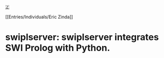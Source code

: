 [🇿](zotero://select/library/items/FZNPBKIY)

[[Entries/Individuals/Eric Zinda]] 
# swiplserver: swiplserver integrates SWI Prolog with Python.

